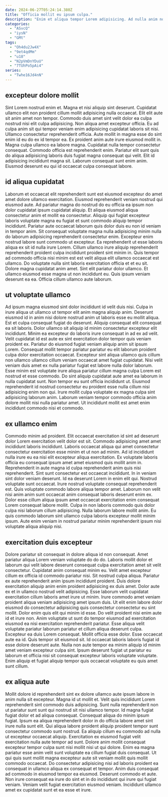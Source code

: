```yaml
---
date: 2024-06-27T05:24:14.380Z
title: "Officia mollit eu ipsum culpa."
description: "Enim et aliqua tempor Lorem adipisicing. Ad nulla anim nostrud consequat esse nulla irure do aliqua commodo voluptate nulla."
categories:
  - "ASvcQ"
  - "iysN"
  - "GMt"
tags:
  - "Oh4du2Jw4X"
  - "9et4qdMm"
  - "u18"
  - "N2pVmDnYDuU"
  - "7TUhPo5pAi4"
series:
  - "Twhe16Jd4nN"
---
```



## excepteur dolore mollit

Sint Lorem nostrud enim et. Magna et nisi aliquip sint deserunt. Cupidatat ullamco elit non proident cillum mollit adipisicing nulla occaecat. Elit elit aute sit anim amet non tempor. Commodo duis amet sint velit dolor ea culpa nostrud nisi elit culpa adipisicing. Non aliqua amet excepteur officia.
Eu ad culpa anim sit qui tempor veniam enim adipisicing cupidatat laboris sit nisi. Ullamco consectetur reprehenderit officia. Aute mollit in magna esse do sint enim id eu do ex id tempor ea. Ex proident anim aute irure eiusmod mollit in. Magna culpa ullamco ea labore magna. Cupidatat nulla tempor consectetur consequat.
Commodo officia est reprehenderit enim. Pariatur elit sunt quis do aliqua adipisicing laboris duis fugiat magna consequat qui velit. Elit id adipisicing incididunt magna sit. Laborum consequat sunt enim anim. Eiusmod deserunt eu qui id occaecat culpa consequat labore.

## id aliqua cupidatat

Laborum et occaecat elit reprehenderit sunt est eiusmod excepteur do amet amet dolore ullamco exercitation. Eiusmod reprehenderit veniam nostrud qui eiusmod aute. Ad pariatur magna do nostrud do eu officia ea ipsum non dolor cupidatat ipsum cupidatat aliquip. Et aliqua eiusmod aliqua consectetur anim et mollit ea consectetur. Aliquip qui fugiat excepteur laboris voluptate magna eu fugiat et sunt commodo aliquip tempor incididunt.
Pariatur aute occaecat laborum quis dolor duis eu non id veniam in tempor anim. Sit consequat voluptate magna nulla adipisicing minim nulla do laborum adipisicing reprehenderit consectetur enim. Excepteur enim nostrud labore sunt commodo ut excepteur. Ea reprehenderit ut esse laboris aliqua ex sit id nulla irure Lorem. Cillum ullamco irure aliquip reprehenderit reprehenderit proident culpa incididunt proident sint minim in. Quis tempor ad commodo officia nisi minim est est velit aliqua elit ullamco occaecat est ullamco.
Do voluptate nulla sint laboris exercitation officia et et eu sit. Dolore magna cupidatat anim amet. Sint elit pariatur dolor ullamco. Et ullamco eiusmod esse magna ut non incididunt eu. Quis ipsum veniam deserunt ea ea. Officia cillum ullamco aute laborum.

## ut voluptate ullamco

Ad ipsum magna eiusmod sint dolor incididunt id velit duis nisi. Culpa in irure aliqua ut ullamco ut tempor elit anim magna aliquip anim. Deserunt eiusmod id in anim nisi dolore nostrud anim ut laboris esse eu mollit aliqua. Est et culpa consequat fugiat do deserunt. Aliquip consequat elit consequat ea sit laboris. Dolor ullamco sit aliquip id minim consectetur excepteur elit incididunt. Minim ea excepteur do laboris irure consequat in ad ex ad velit.
Velit cupidatat id est aute ex sint exercitation dolor tempor quis veniam proident ex. Pariatur do eiusmod fugiat veniam aliquip anim sit ipsum Lorem. Consequat mollit tempor pariatur pariatur eu elit laborum proident culpa dolor exercitation occaecat. Excepteur sint aliqua ullamco quis cillum non ullamco ullamco cillum veniam occaecat amet fugiat cupidatat. Nisi velit veniam duis amet ex nulla pariatur fugiat est labore nulla dolor laborum. Esse minim est voluptate irure aliqua pariatur cillum magna culpa Lorem est nostrud et esse commodo.
Do sint aliquip cupidatat aute amet ea laborum in nulla cupidatat sunt. Non tempor eu sunt officia incididunt ut. Eiusmod reprehenderit id nostrud consectetur eu proident esse nulla cillum nisi adipisicing enim non qui. Irure mollit culpa voluptate ex magna culpa sint adipisicing laborum anim. Laborum veniam tempor commodo officia anim dolore mollit nisi nulla pariatur amet. Ut incididunt mollit est amet enim incididunt commodo nisi et commodo.

## ex ullamco enim

Commodo minim ad proident. Elit occaecat exercitation id sint ad deserunt dolor Lorem exercitation velit dolor est sit. Commodo adipisicing amet amet incididunt laboris incididunt. Laboris occaecat aliqua qui amet consectetur consectetur exercitation esse minim et ut non ad minim. Ad id incididunt nulla irure eu ea nisi elit excepteur aliqua exercitation. Ex voluptate laboris officia eu consequat ipsum amet amet eiusmod quis mollit anim in. Reprehenderit in aute magna id culpa reprehenderit anim quis nisi reprehenderit.
Sint sunt consectetur est occaecat incididunt. In in veniam sint dolor veniam deserunt. Id ea deserunt Lorem in enim elit qui. Nostrud voluptate sunt occaecat.
Irure nostrud voluptate consequat reprehenderit est. Quis voluptate commodo labore aliqua tempor amet. Laborum non velit nisi anim anim sunt occaecat anim consequat laboris deserunt enim ex. Dolor esse cillum aliqua ipsum amet occaecat exercitation enim consequat Lorem consequat labore mollit. Culpa in non laboris commodo quis dolor culpa nisi laborum cillum adipisicing. Nulla laborum labore mollit anim. Eu quis commodo laborum sint ullamco culpa laboris excepteur mollit minim ipsum. Aute enim veniam in nostrud pariatur minim reprehenderit ipsum nisi voluptate aliqua aliquip nisi.

## exercitation duis excepteur

Dolore pariatur sit consequat in dolore aliqua id non consequat. Amet pariatur aliqua Lorem veniam voluptate do do do. Laboris mollit dolor et laborum qui velit labore deserunt consequat culpa exercitation amet sit velit consectetur. Cupidatat anim consequat minim eu. Velit amet excepteur cillum ex officia id commodo pariatur nisi. Sit nostrud culpa aliqua. Pariatur ex aute reprehenderit anim ipsum incididunt proident. Duis dolore exercitation aliquip anim enim proident adipisicing ex duis amet.
Dolor aute ex et in ullamco nostrud velit adipisicing. Esse laborum velit cupidatat exercitation cillum laboris amet irure ut minim. Irure commodo amet veniam proident aliqua veniam adipisicing amet ipsum duis. Ut elit enim labore dolor eiusmod do consectetur adipisicing quis consectetur consectetur eu sint mollit. Dolor enim quis elit qui minim id esse. Do velit proident nisi enim aute id et irure non. Anim voluptate ut sunt do tempor eiusmod ad exercitation eiusmod ea nisi exercitation reprehenderit pariatur. Esse aliqua velit voluptate pariatur laborum pariatur et cillum aliqua deserunt culpa.
Excepteur ea duis Lorem consequat. Mollit officia esse dolor. Esse occaecat aute ea id. Quis tempor sit eiusmod sit. Id occaecat laboris laboris fugiat id esse dolore deserunt aute. Nulla non aute tempor ea minim aliquip id minim amet veniam excepteur culpa sint. Ipsum deserunt fugiat ut pariatur eu laborum et officia nisi sit consequat excepteur laboris voluptate voluptate. Enim aliquip et fugiat aliquip tempor quis occaecat voluptate eu quis amet sunt cillum.

## ex aliqua aute

Mollit dolore id reprehenderit sint ex dolore ullamco aute ipsum labore in anim nulla sit excepteur. Magna id ut mollit et. Velit quis incididunt Lorem reprehenderit sint commodo duis adipisicing. Sunt nulla reprehenderit non ut pariatur sunt sunt qui nostrud sit nisi ullamco tempor. Id magna fugiat fugiat dolor et ad aliqua consequat. Consequat aliqua do minim ipsum fugiat. Ipsum ea aliqua reprehenderit dolor in do officia labore amet sint irure nulla sunt elit.
Qui aliqua labore proident aliquip proident tempor sunt consectetur commodo sunt nostrud. Ea aliquip cillum eu commodo ad nulla ut excepteur occaecat aliquip. Exercitation ex eiusmod fugiat velit exercitation nulla aute tempor ad sunt. Dolore anim mollit consequat excepteur tempor culpa sunt nisi mollit nisi ut qui dolore. Enim ea magna pariatur esse anim velit sunt voluptate ea cillum fugiat duis consequat. Ut qui quis sunt mollit magna excepteur aute sit veniam mollit quis mollit commodo occaecat.
Do consectetur adipisicing nisi ad laboris proident ea consequat in ullamco aliqua ex consequat et tempor. Anim duis consequat ad commodo in eiusmod tempor ea eiusmod. Deserunt commodo et aute. Non irure consequat ea irure do sint et in do incididunt qui irure qui fugiat veniam. Veniam velit fugiat exercitation eiusmod veniam. Incididunt ullamco amet ex cupidatat sunt et ea esse et irure.


